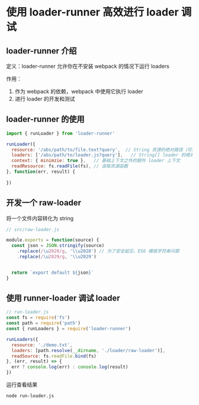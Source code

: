 # 使用 loader-runner 高效进行 loader 调试

## loader-runner 介绍

定义：loader-runner 允许你在不安装 webpack 的情况下运行 loaders

作用：

1. 作为 webpack 的依赖，webpack 中使用它执行 loader
1. 进行 loader 的开发和测试


## loader-runner 的使用
```js
import { runLoader } from 'loader-runner'

runLoader({
  resource: '/abs/path/to/file.text?query',  // String 资源的绝对路径（可以增加查询字符串）
  loaders: ['/abs/path/to/loader.js?query'],   // String[] loader 的绝对路径（可以增加查询字符串）
  context: { minimzie: true },   // 基础上下文之外的额外 loader 上下文
  readResource: fs.readFile(fs), // 读取资源函数
}, function(err, result) {
  
})
```

## 开发一个 raw-loader

将一个文件内容转化为 string

```js
// src/raw-loader.js

module.exports = function(source) {
  const json = JSON.stringify(source)
    .replace(/\u2028/g, '\\u2028') // 为了安全起见，ES6 模版字符串问题
    .replace(/\u2029/g, '\\u2029')


  return `export default ${json}`
}
```

##  使用 runner-loader 调试 loader

```js
// run-loader.js
const fs = require('fs')
const path = require('path')
const { runLoaders } = require('loader-runner')

runLoaders({
  resource: './demo.txt',
  loaders: [path.resolve(__dirname, './loader/raw-loader')],
  readSource: fs.readFile.bind(fs)
}, (err, result) => {
  err ? console.log(err) : console.log(result)
})
```

运行查看结果
```bash
node run-loader.js
```
